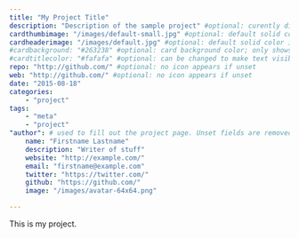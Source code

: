 ```yaml
---
title: "My Project Title"
description: "Description of the sample project" #optional: curently displays as tooltip 
cardthumbimage: "/images/default-small.jpg" #optional: default solid color if unset
cardheaderimage: "/images/default.jpg" #optional: default solid color if unset
#cardbackground: "#263238" #optional: card background color; only shows when no image specified
#cardtitlecolor: "#fafafa" #optional: can be changed to make text visible over card image
repo: "http://github.com/" #optional: no icon appears if unset
web: "http://github.com/" #optional: no icon appears if unset
date: "2015-08-18"
categories:
    - "project"
tags:
    - "meta"
    - "project"
"author": # used to fill out the project page. Unset fields are removed from page
    name: "Firstname Lastname"
    description: "Writer of stuff"
    website: "http://example.com/"
    email: "firstname@example.com"
    twitter: "https://twitter.com/"
    github: "https://github.com/"
    image: "/images/avatar-64x64.png"

---
```


This is my project.


